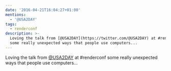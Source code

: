 ```yaml
---
date: '2016-04-21T16:04:27+01:00'
mentions:
  - '@USA2DAY'
tags:
  - renderconf
description: >-
  Loving the talk from [@USA2DAY](https://twitter.com/@USA2DAY) at #renderconf
  some really unexpected ways that people use computers...
---
```

Loving the talk from [@USA2DAY](https://twitter.com/@USA2DAY) at #renderconf some really unexpected ways that people use computers...
